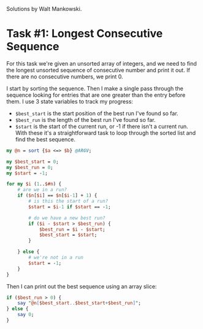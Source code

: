 Solutions by Walt Mankowski.

# Task #1: Longest Consecutive Sequence

For this task we're given an unsorted array of integers, and we need to find the longest unsorted sequence of consecutive number and print it out. If there are no consecutive numbers, we print 0.

I start by sorting the sequence. Then I make a single pass through the sequence looking for entries that are one greater than the entry before them. I use 3 state variables to track my progress:
* `$best_start` is the start position of the best run I've found so far.
* `$best_run` is the length of the best run I've found so far.
* `$start` is the start of the current run, or -1 if there isn't a current run.
With these it's a straightforward task to loop through the sorted list and find the best sequence.
```perl
my @n = sort {$a <=> $b} @ARGV;

my $best_start = 0;
my $best_run = 0;
my $start = -1;

for my $i (1..$#n) {
    # are we in a run?
    if ($n[$i] == $n[$i-1] + 1) {
        # is this the start of a run?
        $start = $i-1 if $start == -1;

        # do we have a new best run?
        if ($i - $start > $best_run) {
            $best_run = $i - $start;
            $best_start = $start;
        }

    } else {
        # we're not in a run
        $start = -1;
    }
}
```
Then I can print out the best sequence using an array slice:
```perl
if ($best_run > 0) {
    say "@n[$best_start..$best_start+$best_run]";
} else {
    say 0;
}
```
